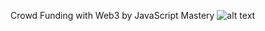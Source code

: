 Crowd Funding with Web3 by JavaScript Mastery
![alt text](https://github.com/wayosu/crowdfunding-byJSM/View%Project.png)
